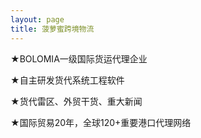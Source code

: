 ```yaml
---
layout: page
title: 菠萝蜜跨境物流
---
```


★BOLOMIA一级国际货运代理企业

★自主研发货代系统工程软件

★货代雷区、外贸干货、重大新闻

★国际贸易20年，全球120+重要港口代理网络
